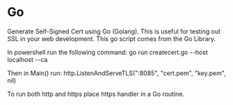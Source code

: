 # Go
Generate Self-Signed Cert using Go (Golang). This is useful for testing out SSL in your web development. This go script comes from the Go Library.

In powershell run the following command: 
 go run createcert.go --host localhost --ca
 
Then in Main() run:
http.ListenAndServeTLS(":8085", "cert.pem", "key.pem", nil)

To run both http and https place https handler in a Go routine.
